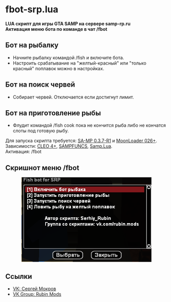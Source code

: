 # **fbot-srp.lua**
**LUA скрипт для игры GTA SAMP на сервере samp-rp.ru**<br>
**Активация меню бота по команде в чат /fbot**


## **Бот на рыбалку**
* Начните рыбалку командой /fish и включите бота. 
* Настроить срабатывание на "желтый-красный" или "только красный" поплавок можно в настройках.

## **Бот на поиск червей**
* Собирает червей. Отключается если достигнут лимит.

## **Бот на приготовление рыбы**
* Флудит командой /fish cook пока не кончится рыба либо не кончатся слоты под готовую рыбу.

Для запуска скрипта требуется: [SA-MP 0.3.7-R1](http://files.sa-mp.com/sa-mp-0.3.7-install.exe) и [MoonLoader 026+](http://blast.hk/moonloader/download.php).  
Зависимости: [CLEO 4+](http://cleo.li/?lang=ru), [SAMPFUNCS](https://www.blast.hk/attachments/22939/), [Samp.Lua](https://github.com/THE-FYP/SAMP.Lua/releases/download/v2.2.0/samp-lua-v2.2.0.zip).  
Активация: /fbot

## **Скришнот меню /fbot**
<p align="center">
  <img src="https://github.com/Serhiy-Rubin/fish-bot-samp-rp/blob/main/screen/menu.png?raw=true" alt="Sublime's custom image"/>
</p>

## Ссылки
* [VK: Сергей Мокров](https://vk.com/seryogamokrov)
* [VK Group: Rubin Mods](https://vk.com/rubin.mods)